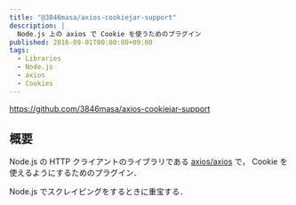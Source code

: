 ```yaml
---
title: "@3846masa/axios-cookiejar-support"
description: |
  Node.js 上の axios で Cookie を使うためのプラグイン
published: 2016-09-01T00:00:00+09:00
tags:
  - Libraries
  - Node.js
  - axios
  - Cookies
---
```


https://github.com/3846masa/axios-cookiejar-support

## 概要

Node.js の HTTP クライアントのライブラリである [axios/axios] で， Cookie を使えるようにするためのプラグイン．

Node.js でスクレイピングをするときに重宝する．

[axios/axios]: https://github.com/axios/axios